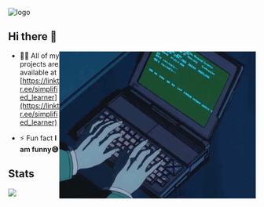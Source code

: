 ![logo](images/logoGithub.png)


## Hi there 👋

<img align="right" alt="coding" width="400" src="images/info2.gif">

- 👨‍💻 All of my projects are available at [https://linktr.ee/simplified_learner](https://linktr.ee/simplified_learner)

- ⚡ Fun fact **I am funny😅**


## Stats
![](https://github-readme-stats.vercel.app/api?username=Nevereverland21&theme=radical&hide_border=false&include_all_commits=true&count_private=true)<br/>

<!--

**Nevereverland21/Nevereverland21** is a ✨ _special_ ✨ repository because its `README.md` (this file) appears on your GitHub profile.

Here are some ideas to get you started:

- 🔭 I’m currently working on ...
- 🌱 I’m currently learning ...
- 👯 I’m looking to collaborate on ...
- 🤔 I’m looking for help with ...
- 💬 Ask me about ...
- 📫 How to reach me: ...
- 😄 Pronouns: ...
- ⚡ Fun fact: ...
-->

